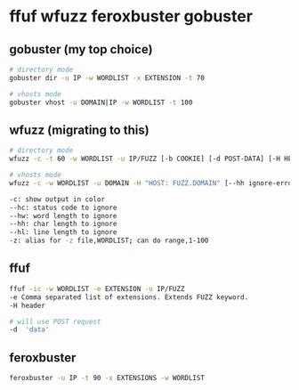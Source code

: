 # ffuf wfuzz feroxbuster gobuster

## gobuster (my top choice)

```bash
# directory mode
gobuster dir -u IP -w WORDLIST -x EXTENSION -t 70

# vhosts mode
gobuster vhost -u DOMAIN|IP -w WORDLIST -t 100
```

## wfuzz (migrating to this)

```bash
# directory mode
wfuzz -c -t 60 -w WORDLIST -u IP/FUZZ [-b COOKIE] [-d POST-DATA] [-H HEADER] [-z TYPE,PAYLOAD]

# vhosts mode
wfuzz -c -w WORDLIST -u DOMAIN -H "HOST: FUZZ.DOMAIN" [--hh ignore-errors-chars]

-c: show output in color
--hc: status code to ignore
--hw: word length to ignore
--hh: char length to ignore
--hl: line length to ignore
-z: alias for -z file,WORDLIST; can do range,1-100
```

## ffuf

```bash
ffuf -ic -w WORDLIST -e EXTENSION -u IP/FUZZ
-e Comma separated list of extensions. Extends FUZZ keyword.
-H header

# will use POST request
-d  'data'
```

## feroxbuster

```bash
feroxbuster -u IP -t 90 -x EXTENSIONS -w WORDLIST
```

##
